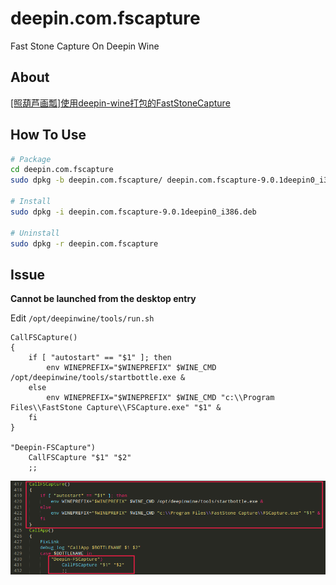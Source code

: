 # deepin.com.fscapture

Fast Stone Capture On Deepin Wine

## About

[[照葫芦画瓢]使用deepin-wine打包的FastStoneCapture](https://bbs.deepin.org/forum.php?mod=viewthread&tid=167195 "[照葫芦画瓢]使用deepin-wine打包的FastStoneCapture")

## How To Use

```bash
# Package
cd deepin.com.fscapture
sudo dpkg -b deepin.com.fscapture/ deepin.com.fscapture-9.0.1deepin0_i386.deb

# Install
sudo dpkg -i deepin.com.fscapture-9.0.1deepin0_i386.deb

# Uninstall
sudo dpkg -r deepin.com.fscapture
```

## Issue

**Cannot be launched from the desktop entry**

Edit `/opt/deepinwine/tools/run.sh`

```shell
CallFSCapture()
{
    if [ "autostart" == "$1" ]; then
        env WINEPREFIX="$WINEPREFIX" $WINE_CMD /opt/deepinwine/tools/startbottle.exe &
    else
        env WINEPREFIX="$WINEPREFIX" $WINE_CMD "c:\\Program Files\\FastStone Capture\\FSCapture.exe" "$1" &
    fi
}

"Deepin-FSCapture")
    CallFSCapture "$1" "$2"
    ;;
```

![Intro](image/issue.png)
